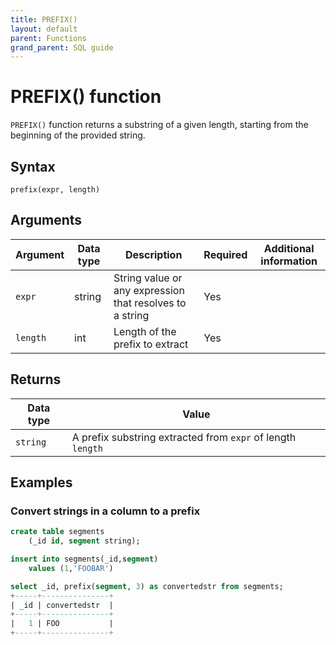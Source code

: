 ```yaml
---
title: PREFIX()
layout: default
parent: Functions
grand_parent: SQL guide
---
```


# PREFIX() function

`PREFIX()` function returns a substring of a given length, starting from the beginning of the provided string.

## Syntax

```
prefix(expr, length)
```

## Arguments

| Argument | Data type | Description | Required | Additional information |
|---|---|---|---|---|
| `expr` | string | String value or any expression that resolves to a string | Yes| |
| `length` | int | Length of the prefix to extract | Yes | | 

## Returns

| Data type | Value |
|---|---|
| `string` | A prefix substring extracted from `expr` of length `length` |


## Examples

### Convert strings in a column to a prefix

```sql
create table segments
    (_id id, segment string);

insert into segments(_id,segment)
    values (1,'FOOBAR')

select _id, prefix(segment, 3) as convertedstr from segments;
+-----+---------------+
| _id | convertedstr  |
+-----+---------------+
|   1 | FOO           |
+-----+---------------+
```
